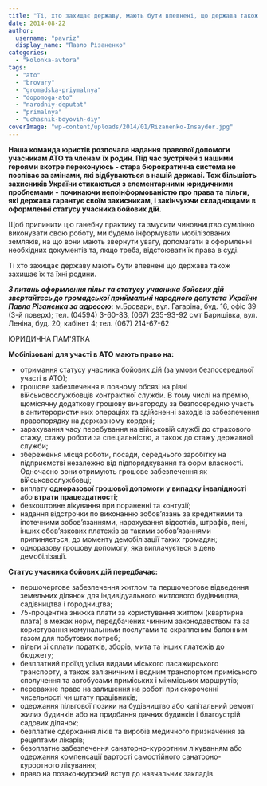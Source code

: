 ```yaml
---
title: "Ті, хто захищає державу, мають бути впевнені, що держава також захищає їх та їхні родини"
date: 2014-08-22
author: 
  username: "pavriz"
  display_name: "Павло Різаненко"
categories: 
  - "kolonka-avtora"
tags: 
  - "ato"
  - "brovary"
  - "gromadska-priymalnya"
  - "dopomoga-ato"
  - "narodniy-deputat"
  - "primalnya"
  - "uchasnik-boyovih-diy"
coverImage: "wp-content/uploads/2014/01/Rizanenko-Insayder.jpg"
---
```


**Наша команда юристів розпочала надання правової допомоги учасникам АТО та членам їх родин. Під час зустрічей з нашими героями вкотре переконуюсь - стара бюрократична система не поспіває за змінами, які відбуваються в нашій державі. Тож більшість захисників України стикаються з елементарними юридичними проблемами - починаючи непоінформованістю про права та пільги, які держава гарантує своїм захисникам, і закінчуючи складнощами в оформленні статусу учасника бойових дій.**

Щоб припинити цю ганебну практику та змусити чиновництво сумлінно виконувати свою роботу, ми будемо інформувати мобілізованих земляків, на що вони мають звернути увагу, допомагати в оформленні необхідних документів та, якщо треба, відстоювати їх права в суді.

Ті хто захищає державу мають бути впевнені що держава також захищає їх та їхні родини.

**_З питань оформлення пільг та статусу учасника бойових дій звертайтесь до громадської приймальні народного депутата України Павла Різаненка за адресою:_** м.Бровари, вул. Гагаріна, буд. 16, офіс 39 (3-й поверх); тел. (04594) 3-60-83, (067) 235-93-92 смт Баришівка, вул. Леніна, буд. 20, кабінет 4; тел. (067) 214-67-62

ЮРИДИЧНА ПАМ'ЯТКА

**Мобілізовані для участі в АТО мають право на:**

- отримання статусу учасника бойових дій (за умови безпосередньої участі в АТО);
- грошове забезпечення в повному обсязі на рівні військовослужбовців контрактної служби. В тому числі на премію, щомісячну додаткову грошову винагороду за безпосередню участь в антитерористичних операціях та здійсненні заходів із забезпечення правопорядку на державному кордоні;
- зарахування часу перебування на військовій службі до страхового стажу, стажу роботи за спеціальністю, а також до стажу державної служби;
- збереження місця роботи, посади, середнього заробітку на підприємстві незалежно від підпорядкування та форм власності. Одночасно вони отримують грошове забезпечення як військовослужбовці;
- виплату **одноразової грошової допомоги** **у випадку інвалідності** або **втрати працездатності;**
- безкоштовне лікування при пораненні та контузії;
- надання відстрочки по виконанню зобов’язань за кредитними та іпотечними зобов’язаннями, нарахування відсотків, штрафів, пені, інших обов’язкових платежів за такими зобов’язаннями припиняється, до моменту демобілізації таких громадян;
- одноразову грошову допомогу, яка виплачується в день демобілізації.

**Статус учасника бойових дій передбачає:**

- першочергове забезпечення житлом та першочергове відведення земельних ділянок для індивідуального житлового будівництва, садівництва і городництва;
- 75-процентна знижка плати за користування житлом (квартирна плата) в межах норм, передбачених чинним законодавством та за користування комунальними послугами та скрапленим балонним газом для побутових потреб;
- пільги зі сплати податків, зборів, мита та інших платежів до бюджету;
- безплатний проїзд усіма видами міського пасажирського транспорту, а також залізничним і водним транспортом приміського сполучення та автобусами приміських і міжміських маршрутів;
- переважне право на залишення на роботі при скороченні чисельності чи штату працівників;
- одержання пільгової позики на будівництво або капітальний ремонт жилих будинків або на придбання дачних будинків і благоустрій садових ділянок;
- безплатне одержання ліків та виробів медичного призначення за рецептами лікарів;
- безоплатне забезпечення санаторно-курортним лікуванням або одержання компенсації вартості самостійного санаторно-курортного лікування;
- право на позаконкурсний вступ до навчальних закладів.
